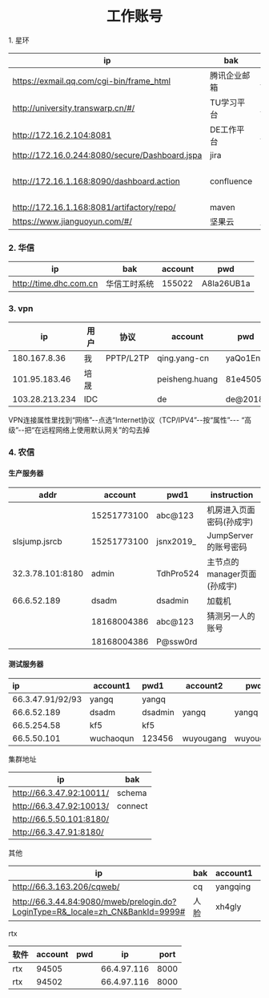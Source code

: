 <center><h1>工作账号</h1></center

### 1. 星环

| ip                                             | bak          | account                | pwd        |
| ---------------------------------------------- | ------------ | ---------------------- | ---------- |
| https://exmail.qq.com/cgi-bin/frame_html       | 腾讯企业邮箱 | qing.yang@transwarp.cn | Yq2018..   |
| http://university.transwarp.cn/#/              | TU学习平台   | qing.yang@transwarp.cn | 123456     |
| http://172.16.2.104:8081                       | DE工作平台   | qing.yang@transwarp.cn | qwe12356   |
| http://172.16.0.244:8080/secure/Dashboard.jspa | jira         | qing.yang-cn           | 123456     |
|                                                |              | peisheng.huang         | abcdef     |
| http://172.16.1.168:8090/dashboard.action      | confluence   | qing.yang-cn           | 123456     |
|                                                |              | peisheng.huang         | abcdef     |
| http://172.16.1.168:8081/artifactory/repo/     | maven        |                        |            |
| https://www.jianguoyun.com/#/                  | 坚果云       | qing.yang@transwarp.cn | Yq2020.qwe |

### 2. 华信

| ip                     | bak          | account | pwd        |
| ---------------------- | ------------ | ------- | ---------- |
| http://time.dhc.com.cn | 华信工时系统 | 155022  | A8la26UB1a |

### 3. vpn

| ip             | 用户 | 协议      | account        | pwd      |
| -------------- | ---- | --------- | -------------- | -------- |
| 180.167.8.36   | 我   | PPTP/L2TP | qing.yang-cn   | yaQo1Enb |
| 101.95.183.46  | 培晟 |           | peisheng.huang | 81e4505a |
| 103.28.213.234 | IDC  |           | de             | de@2018  |

VPN连接属性里找到“网络”--点选“Internet协议（TCP/IPV4”--按“属性”--- “高级”--把“在远程网络上使用默认网关”的勾去掉

### 4. 农信

#### 生产服务器

| addr             | account     | pwd1      | instruction                 |
| ---------------- | ----------- | --------- | --------------------------- |
|                  | 15251773100 | abc@123   | 机房进入页面密码(孙成宇)    |
| slsjump.jsrcb    | 15251773100 | jsnx2019_ | JumpServer的账号密码        |
| 32.3.78.101:8180 | admin       | TdhPro524 | 主节点的manager页面(孙成宇) |
| 66.6.52.189      | dsadm       | dsadmin   | 加载机                      |
|                  | 18168004386 | abc@123   | 猜测另一人的账号            |
|                  | 18168004386 | P@ssw0rd  |                             |

#### 测试服务器

| ip               | account1  | pwd1    | account2  | pwd2      |
| :--------------- | --------- | :------ | --------- | --------- |
| 66.3.47.91/92/93 | yangq     | yangq   |           |           |
| 66.6.52.189      | dsadm     | dsadmin | yangq     | yangq     |
| 66.5.254.58      | kf5       | kf5     |           |           |
| 66.5.50.101      | wuchaoqun | 123456  | wuyougang | wuyougang |

集群地址

| ip                       | bak     |
| ------------------------ | ------- |
| http://66.3.47.92:10011/ | schema  |
| http://66.3.47.92:10013/ | connect |
| http://66.5.50.101:8180/ |         |
| http://66.3.47.91:8180/  |         |

其他

| ip                                                           | bak  | account1 | pwd1     | account2 | pwd2     |
| ------------------------------------------------------------ | ---- | -------- | -------- | -------- | -------- |
| http://66.3.163.206/cqweb/                                   | cq   | yangqing | 1qaz!QAZ | xuap     | 1qaz!QAZ |
| http://66.3.44.84:9080/mweb/prelogin.do?LoginType=R&_locale=zh_CN&BankId=9999# | 人脸 | xh4gly   | 88888888 |          |          |

rtx

| 软件 | account | pwd  | ip          | port |
| ---- | ------- | ---- | ----------- | ---- |
| rtx  | 94505   |      | 66.4.97.116 | 8000 |
| rtx  | 94502   |      | 66.4.97.116 | 8000 |

